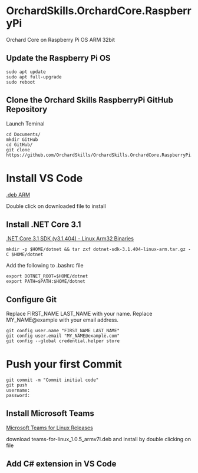# OrchardSkills.OrchardCore.RaspberryPi

Orchard Core on Raspberry Pi OS ARM 32bit

## Update the Raspberry Pi OS

```
sudo apt update
sudo apt full-upgrade
sudo reboot
```

## Clone the Orchard Skills RaspberryPi GitHub Repository

Launch Teminal

```
cd Documents/
mkdir GitHub
cd GitHub/
git clone https://github.com/OrchardSkills/OrchardSkills.OrchardCore.RaspberryPi.git
```

# Install VS Code

[.deb ARM](https://code.visualstudio.com/docs/?dv=linuxarmhf_deb)

Double click on downloaded file to install


## Install .NET Core 3.1

[.NET Core 3.1 SDK (v3.1.404) - Linux Arm32 Binaries](https://dotnet.microsoft.com/download/dotnet-core/thank-you/sdk-3.1.404-linux-arm32-binaries)

```
mkdir -p $HOME/dotnet && tar zxf dotnet-sdk-3.1.404-linux-arm.tar.gz -C $HOME/dotnet
```

Add the following to .bashrc file

```
export DOTNET_ROOT=$HOME/dotnet
export PATH=$PATH:$HOME/dotnet
```

## Configure Git

Replace FIRST_NAME LAST_NAME with your name. Replace MY_NAME@example with your email address.

```
git config user.name "FIRST_NAME LAST_NAME"
git config user.email "MY_NAME@example.com"
git config --global credential.helper store
```

# Push your first Commit

```
git commit -m "Commit initial code"
git push
username:
password:
```

## Install Microsoft Teams

[Microsoft Teams for Linux Releases](https://github.com/IsmaelMartinez/teams-for-linux/releases)

download teams-for-linux_1.0.5_armv7l.deb and install by double clicking on file

## Add C# extension in VS Code

